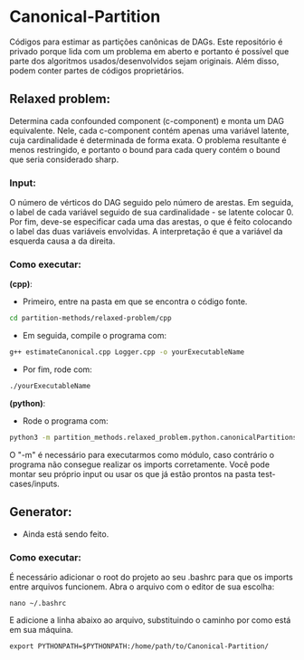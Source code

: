 # Canonical-Partition
 Códigos para estimar as partições canônicas de DAGs. Este repositório é privado porque lida com um problema em aberto e portanto é possível que parte dos algoritmos usados/desenvolvidos sejam originais. Além disso, podem conter partes de códigos proprietários.

## Relaxed problem:
Determina cada confounded component (c-component) e monta um DAG equivalente. Nele, cada c-component contém apenas uma variável latente, cuja cardinalidade é determinada de forma exata. O problema resultante é menos restringido, e portanto o bound para cada query contém o bound que seria considerado sharp.

### Input:
O número de vérticos do DAG seguido pelo número de arestas. Em seguida, o label de cada variável seguido de sua cardinalidade - se latente colocar 0. Por fim, deve-se especificar cada uma das arestas, o que é feito colocando o label das duas variáveis envolvidas. A interpretação é que a variável da esquerda causa a da direita.

### Como executar:
**(cpp)**:
- Primeiro, entre na pasta em que se encontra o código fonte.
```bash
cd partition-methods/relaxed-problem/cpp
```
- Em seguida, compile o programa com:
```bash
g++ estimateCanonical.cpp Logger.cpp -o yourExecutableName
```
- Por fim, rode com:
```bash
./yourExecutableName
```

**(python)**:
- Rode o programa com:
```bash
python3 -m partition_methods.relaxed_problem.python.canonicalPartitions
```
O "-m" é necessário para executarmos como módulo, caso contrário o programa não consegue realizar os imports corretamente.
Você pode montar seu próprio input ou usar os que já estão prontos na pasta test-cases/inputs.

## Generator:
- Ainda está sendo feito.

### Como executar:
É necessário adicionar o root do projeto ao seu .bashrc para que os imports entre arquivos funcionem. Abra o arquivo com o editor de sua escolha:
```shell
nano ~/.bashrc
```

E adicione a linha abaixo ao arquivo, substituindo o caminho por como está em sua máquina.
```shell
export PYTHONPATH=$PYTHONPATH:/home/path/to/Canonical-Partition/
```

